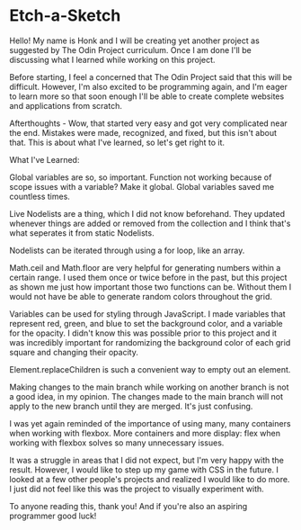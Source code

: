 # Etch-a-Sketch

Hello! My name is Honk and I will be creating yet another project as suggested by The Odin Project curriculum. Once I am done I'll be discussing what I learned while working on this project.

Before starting, I feel a concerned that The Odin Project said that this will be difficult. However, I'm also excited to be programming again, and I'm eager to learn more so that soon enough I'll be able to create complete websites and applications from scratch. 


Afterthoughts - Wow, that started very easy and got very complicated near the end. Mistakes were made, recognized, and fixed, but this isn't about that. This is about what I've learned, so let's get right to it.


What I've Learned: 

Global variables are so, so important. Function not working because of scope issues with a variable? Make it global. Global variables saved me countless times.

Live Nodelists are a thing, which I did not know beforehand. They updated whenever things are added or removed from the collection and I think that's what seperates it from static Nodelists.

Nodelists can be iterated through using a for loop, like an array.

Math.ceil and Math.floor are very helpful for generating numbers within a certain range. I used them once or twice before in the past, but this project as shown me just how important those two functions can be. Without them I would not have be able to generate random colors throughout the grid.

Variables can be used for styling through JavaScript. I made variables that represent red, green, and blue to set the background color, and a variable for the opacity. I didn't know this was possible prior to this project and it was incredibly important for randomizing the background color of each grid square and changing their opacity. 

Element.replaceChildren is such a convenient way to empty out an element.

Making changes to the main branch while working on another branch is not a good idea, in my opinion. The changes made to the main branch will not apply to the new branch until they are merged. It's just confusing.

I was yet again reminded of the importance of using many, many containers when working with flexbox. More containers and more display: flex when working with flexbox solves so many unnecessary issues.


It was a struggle in areas that I did not expect, but I'm very happy with the result. However, I would like to step up my game with CSS in the future. I looked at a few other people's projects and realized I would like to do more. I just did not feel like this was the project to visually experiment with.

To anyone reading this, thank you! And if you're also an aspiring programmer good luck!